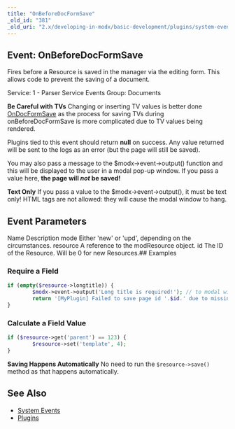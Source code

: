 ```yaml
---
title: "OnBeforeDocFormSave"
_old_id: "381"
_old_uri: "2.x/developing-in-modx/basic-development/plugins/system-events/onbeforedocformsave"
---
```


## Event: OnBeforeDocFormSave

Fires before a Resource is saved in the manager via the editing form. This allows code to prevent the saving of a document.

Service: 1 - Parser Service Events 
 Group: Documents

**Be Careful with TVs** 
 Changing or inserting TV values is better done [OnDocFormSave](developing-in-modx/basic-development/plugins/system-events/ondocformsave "OnDocFormSave") as the process for saving TVs during onBeforeDocFormSave is more complicated due to TV values being rendered.

Plugins tied to this event should return **null** on success. Any value returned will be sent to the logs as an error (but the page will still be saved).

You may also pass a message to the $modx->event->output() function and this will be displayed to the user in a modal pop-up window. If you pass a value here, **the page will _not_ be saved!**

**Text Only** 
 If you pass a value to the $modx->event->output(), it must be text only! HTML tags are not allowed: they will cause the modal window to hang.

## Event Parameters

Name Description mode Either 'new' or 'upd', depending on the circumstances. resource A reference to the modResource object. id The ID of the Resource. Will be 0 for new Resources.## Examples

### Require a Field

``` php 
if (empty($resource->longtitle)) {
        $modx->event->output('Long title is required!'); // to modal window
        return '[MyPlugin] Failed to save page id '.$id.' due to missing longtitle'; // to the error log
}

```

### Calculate a Field Value

``` php 
if ($resource->get('parent') == 123) {
        $resource->set('template', 4);
}

```

**Saving Happens Automatically** 
 No need to run the `$resource->save()` method as that happens automatically.

## See Also

- [System Events](developing-in-modx/basic-development/plugins/system-events "System Events")
- [Plugins](developing-in-modx/basic-development/plugins "Plugins")